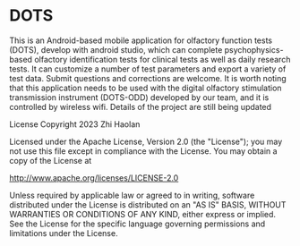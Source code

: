 # DOTS
This is an Android-based mobile application for olfactory function tests (DOTS), develop with android studio, which can complete psychophysics-based olfactory identification tests for clinical tests as well as daily research tests.
It can customize a number of test parameters and export a variety of test data. 
Submit questions and corrections are welcome. 
It is worth noting that this application needs to be used with the digital olfactory stimulation transmission instrument (DOTS-ODD) developed by our team, and it is controlled by wireless wifi. 
Details of the project are still being updated

License
Copyright 2023 Zhi Haolan

Licensed under the Apache License, Version 2.0 (the "License");
you may not use this file except in compliance with the License.
You may obtain a copy of the License at

  http://www.apache.org/licenses/LICENSE-2.0

Unless required by applicable law or agreed to in writing, software
distributed under the License is distributed on an "AS IS" BASIS,
WITHOUT WARRANTIES OR CONDITIONS OF ANY KIND, either express or implied.
See the License for the specific language governing permissions and
limitations under the License.
